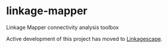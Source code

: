# linkage-mapper
Linkage Mapper connectivity analysis toolbox

Active development of this project has moved to [Linkagescape](https://github.com/linkagescape/linkage-mapper).
